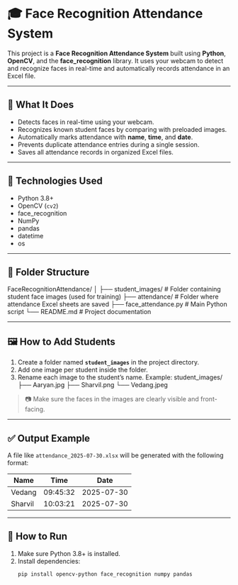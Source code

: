 # 🎓 Face Recognition Attendance System

This project is a **Face Recognition Attendance System** built using **Python**, **OpenCV**, and the **face_recognition** library. It uses your webcam to detect and recognize faces in real-time and automatically records attendance in an Excel file.

---

## 📸 What It Does

- Detects faces in real-time using your webcam.
- Recognizes known student faces by comparing with preloaded images.
- Automatically marks attendance with **name**, **time**, and **date**.
- Prevents duplicate attendance entries during a single session.
- Saves all attendance records in organized Excel files.

---

## 🧰 Technologies Used

- Python 3.8+
- OpenCV (`cv2`)
- face_recognition
- NumPy
- pandas
- datetime
- os

---

## 📁 Folder Structure

FaceRecognitionAttendance/
│
├── student_images/ # Folder containing student face images (used for training)
├── attendance/ # Folder where attendance Excel sheets are saved
├── face_attendance.py # Main Python script
└── README.md # Project documentation


---

## 🖼️ How to Add Students

1. Create a folder named **`student_images`** in the project directory.
2. Add one image per student inside the folder.
3. Rename each image to the student’s name. Example:
student_images/
├── Aaryan.jpg
├── Sharvil.png
└── Vedang.jpeg


> 📷 Make sure the faces in the images are clearly visible and front-facing.


---

## ✅ Output Example

A file like `attendance_2025-07-30.xlsx` will be generated with the following format:

| Name     | Time     | Date       |
|----------|----------|------------|
| Vedang   | 09:45:32 | 2025-07-30 |
| Sharvil  | 10:03:21 | 2025-07-30 |


---

## 🚀 How to Run

1. Make sure Python 3.8+ is installed.
2. Install dependencies:
   ```bash
   pip install opencv-python face_recognition numpy pandas
